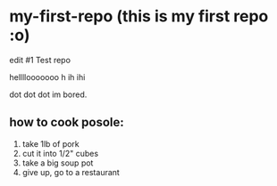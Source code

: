 # my-first-repo (this is my first repo :o)
edit #1
Test repo 

hellllooooooo h ih ihi 

dot dot dot
im bored.

## how to cook posole:

1. take 1lb of pork
2. cut it into 1/2" cubes
3. take a big soup pot
4. give up, go to a restaurant 